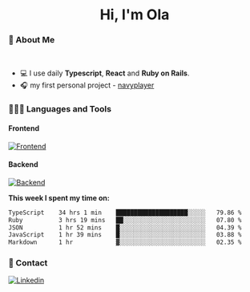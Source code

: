 <h1 align="center">Hi, I'm Ola</h1>

### 💅 About Me

<br/>

- 💻 I use daily **Typescript**, **React** and **Ruby on Rails**.
- 🎧 my first personal project - [navyplayer](https://navyplayer.netlify.app/)

### 👩🏻‍💻 Languages and Tools

#### Frontend

[![Frontend](https://skillicons.dev/icons?i=react,nextjs,ts,js,html,css,scss,tailwind)](https://skillicons.dev)

#### Backend
[![Backend](https://skillicons.dev/icons?i=nodejs,express,nestjs,rails,graphql)](https://skillicons.dev)

**This week I spent my time on:**

<!--START_SECTION:waka-->

```txt
TypeScript    34 hrs 1 min    ████████████████████░░░░░   79.86 %
Ruby          3 hrs 19 mins   ██░░░░░░░░░░░░░░░░░░░░░░░   07.80 %
JSON          1 hr 52 mins    █░░░░░░░░░░░░░░░░░░░░░░░░   04.39 %
JavaScript    1 hr 39 mins    █░░░░░░░░░░░░░░░░░░░░░░░░   03.88 %
Markdown      1 hr            ▓░░░░░░░░░░░░░░░░░░░░░░░░   02.35 %
```

<!--END_SECTION:waka-->

### 📨 Contact
  
[![Linkedin](https://skillicons.dev/icons?i=linkedin)](https://linkedin.com/in/aleksandra-kamińska)
